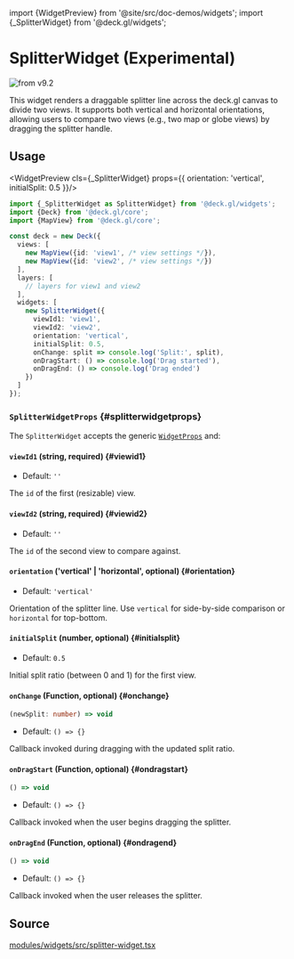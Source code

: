 import {WidgetPreview} from '@site/src/doc-demos/widgets';
import {_SplitterWidget} from '@deck.gl/widgets';

# SplitterWidget (Experimental)

<img src="https://img.shields.io/badge/from-v9.2-green.svg?style=flat-square" alt="from v9.2" />

This widget renders a draggable splitter line across the deck.gl canvas to divide two views. It supports both vertical and horizontal orientations, allowing users to compare two views (e.g., two map or globe views) by dragging the splitter handle.

## Usage

<WidgetPreview cls={_SplitterWidget} props={{
  orientation: 'vertical',
  initialSplit: 0.5
}}/>

```ts
import {_SplitterWidget as SplitterWidget} from '@deck.gl/widgets';
import {Deck} from '@deck.gl/core';
import {MapView} from '@deck.gl/core';

const deck = new Deck({
  views: [
    new MapView({id: 'view1', /* view settings */}),
    new MapView({id: 'view2', /* view settings */})
  ],
  layers: [
    // layers for view1 and view2
  ],
  widgets: [
    new SplitterWidget({
      viewId1: 'view1',
      viewId2: 'view2',
      orientation: 'vertical',
      initialSplit: 0.5,
      onChange: split => console.log('Split:', split),
      onDragStart: () => console.log('Drag started'),
      onDragEnd: () => console.log('Drag ended')
    })
  ]
});
```

### `SplitterWidgetProps` {#splitterwidgetprops}

The `SplitterWidget` accepts the generic [`WidgetProps`](../core/widget.md#widgetprops) and:

#### `viewId1` (string, required) {#viewid1}

* Default: `''`

The `id` of the first (resizable) view.

#### `viewId2` (string, required) {#viewid2}

* Default: `''`

The `id` of the second view to compare against.

#### `orientation` ('vertical' | 'horizontal', optional) {#orientation}

* Default: `'vertical'`

Orientation of the splitter line. Use `vertical` for side-by-side comparison or `horizontal` for top-bottom.

#### `initialSplit` (number, optional) {#initialsplit}

* Default: `0.5`

Initial split ratio (between 0 and 1) for the first view.

#### `onChange` (Function, optional) {#onchange}

```ts
(newSplit: number) => void
```

* Default: `() => {}`

Callback invoked during dragging with the updated split ratio.

#### `onDragStart` (Function, optional) {#ondragstart}

```ts
() => void
```

* Default: `() => {}`

Callback invoked when the user begins dragging the splitter.

#### `onDragEnd` (Function, optional) {#ondragend}

```ts
() => void
```

* Default: `() => {}`

Callback invoked when the user releases the splitter.

## Source

[modules/widgets/src/splitter-widget.tsx](https://github.com/visgl/deck.gl/tree/9.2-release/modules/widgets/src/splitter-widget.tsx)